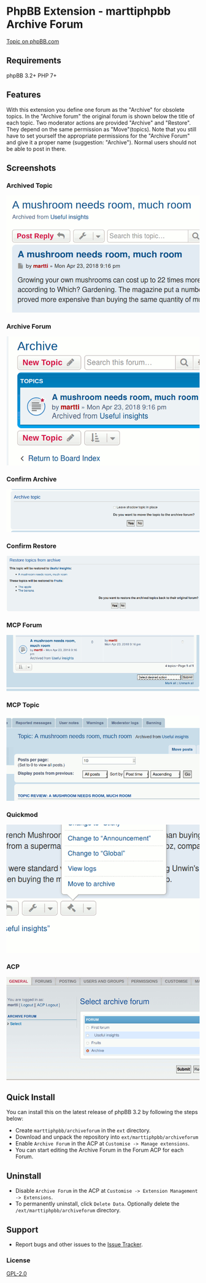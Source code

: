 # PhpBB Extension - marttiphpbb Archive Forum

[Topic on phpBB.com](https://www.phpbb.com/community/viewtopic.php?f=456&t=2470326)

## Requirements

phpBB 3.2+ PHP 7+

## Features

With this extension you define one forum as the "Archive" for obsolete topics.
In the "Archive forum" the original forum is shown below the title of each topic.
Two moderator actions are provided "Archive" and "Restore". They depend on the same permission as "Move"(topics).
Note that you still have to set yourself the appropriate permissions for the "Archive Forum" and give it a proper name (suggestion: "Archive"). Normal users should not be able to post in there.

## Screenshots

### Archived Topic

![Archived Topic](doc/archived_topic.png)

### Archive Forum

![Archive Forum](doc/archive_forum.png)

### Confirm Archive

![Confirm Archive](doc/confirm_archive.png)

### Confirm Restore

![Confirm Restore](doc/confirm_restore.png)

### MCP Forum

![MCP Forum](doc/mcp_forum.png)

### MCP Topic

![MCP Topic](doc/mcp_topic.png)

### Quickmod

![Quickmod](doc/quickmod.png)

### ACP

![ACP](doc/acp.png)

## Quick Install

You can install this on the latest release of phpBB 3.2 by following the steps below:

* Create `marttiphpbb/archiveforum` in the `ext` directory.
* Download and unpack the repository into `ext/marttiphpbb/archiveforum`
* Enable `Archive Forum` in the ACP at `Customise -> Manage extensions`.
* You can start editing the Archive Forum in the Forum ACP for each Forum.

## Uninstall

* Disable `Archive Forum` in the ACP at `Customise -> Extension Management -> Extensions`.
* To permanently uninstall, click `Delete Data`. Optionally delete the `/ext/marttiphpbb/archiveforum` directory.

## Support

* Report bugs and other issues to the [Issue Tracker](https://github.com/marttiphpbb/phpbb-ext-archiveforum/issues).

### License

[GPL-2.0](license.txt)
